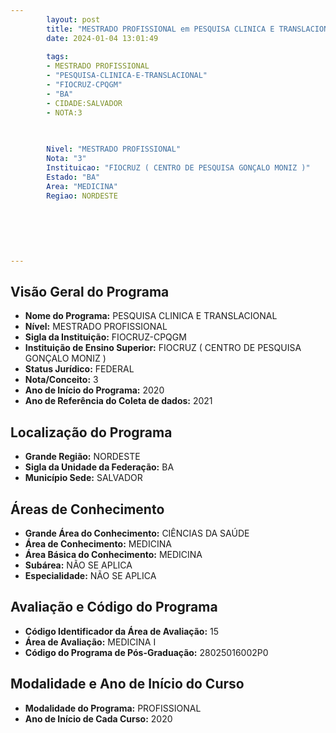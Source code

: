 ```yaml
---
        layout: post
        title: "MESTRADO PROFISSIONAL em PESQUISA CLINICA E TRANSLACIONAL na FIOCRUZ-CPQGM  "
        date: 2024-01-04 13:01:49
     
        tags:
        - MESTRADO PROFISSIONAL
        - "PESQUISA-CLINICA-E-TRANSLACIONAL"
        - "FIOCRUZ-CPQGM"
        - "BA"
        - CIDADE:SALVADOR
        - NOTA:3
        
       

        Nivel: "MESTRADO PROFISSIONAL"
        Nota: "3"
        Instituicao: "FIOCRUZ ( CENTRO DE PESQUISA GONÇALO MONIZ )"
        Estado: "BA"
        Area: "MEDICINA"
        Regiao: NORDESTE
        
        
        
        
        
        
---
```

## Visão Geral do Programa
- **Nome do Programa:** PESQUISA CLINICA E TRANSLACIONAL
- **Nível:** MESTRADO PROFISSIONAL
- **Sigla da Instituição:** FIOCRUZ-CPQGM
- **Instituição de Ensino Superior:** FIOCRUZ ( CENTRO DE PESQUISA GONÇALO MONIZ )
- **Status Jurídico:** FEDERAL
- **Nota/Conceito:** 3
- **Ano de Início do Programa:** 2020
- **Ano de Referência do Coleta de dados:** 2021

## Localização do Programa
- **Grande Região:** NORDESTE
- **Sigla da Unidade da Federação:** BA
- **Município Sede:** SALVADOR

## Áreas de Conhecimento
- **Grande Área do Conhecimento:** CIÊNCIAS DA SAÚDE
- **Área de Conhecimento:** MEDICINA
- **Área Básica do Conhecimento:** MEDICINA
- **Subárea:** NÃO SE APLICA
- **Especialidade:** NÃO SE APLICA

## Avaliação e Código do Programa
- **Código Identificador da Área de Avaliação:** 15
- **Área de Avaliação:** MEDICINA I
- **Código do Programa de Pós-Graduação:** 28025016002P0


## Modalidade e Ano de Início do Curso
- **Modalidade do Programa:** PROFISSIONAL
- **Ano de Início de Cada Curso:** 2020
